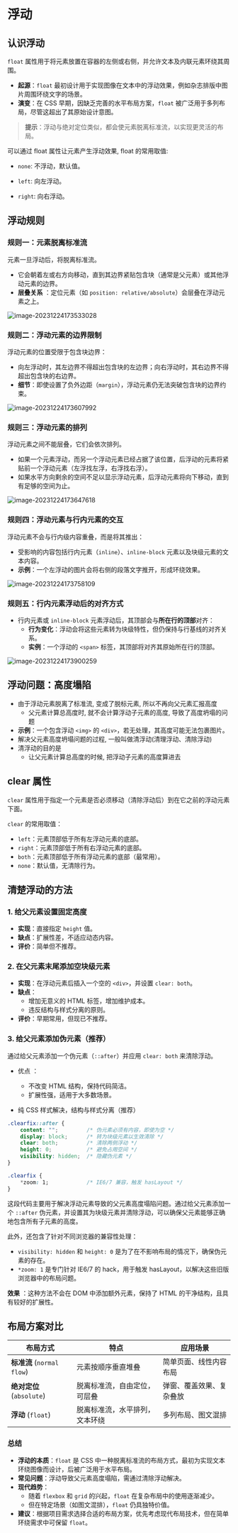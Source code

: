 # 浮动

## 认识浮动

`float` 属性用于将元素放置在容器的左侧或右侧，并允许文本及内联元素环绕其周围。

- **起源**：`float` 最初设计用于实现图像在文本中的浮动效果，例如杂志排版中图片周围环绕文字的场景。
- **演变**：在 CSS 早期，因缺乏完善的水平布局方案，`float` 被广泛用于多列布局，尽管这超出了其原始设计意图。  

> **提示**：浮动与绝对定位类似，都会使元素脱离标准流，以实现更灵活的布局。

可以通过 float 属性让元素产生浮动效果, float 的常用取值:

- `none`: 不浮动，默认值。

- `left`: 向左浮动。
- `right`: 向右浮动。

## 浮动规则

### 规则一：元素脱离标准流

 元素一旦浮动后，将脱离标准流。 

- 它会朝着左或右方向移动，直到其边界紧贴包含块（通常是父元素）或其他浮动元素的边界。
- **层叠关系** ：定位元素（如 `position: relative/absolute`）会层叠在浮动元素之上。

![image-20231224173533028](./assets/image-20231224173533028.png)

### 规则二：浮动元素的边界限制

浮动元素的位置受限于包含块边界：

- 向左浮动时，其左边界不得超出包含块的左边界；向右浮动时，其右边界不得超出包含块的右边界。
- **细节**：即使设置了负外边距（`margin`），浮动元素仍无法突破包含块的边界约束。

![image-20231224173607992](./assets/image-20231224173607992.png)

### 规则三：浮动元素的排列

浮动元素之间不能层叠，它们会依次排列。

- 如果一个元素浮动，而另一个浮动元素已经占据了该位置，后浮动的元素将紧贴前一个浮动元素（左浮找左浮，右浮找右浮）。
- 如果水平方向剩余的空间不足以显示浮动元素，后浮动元素将向下移动，直到有足够的空间为止。

![image-20231224173647618](./assets/image-20231224173647618.png)

### 规则四：浮动元素与行内元素的交互

浮动元素不会与行内级内容重叠，而是将其推出：

- 受影响的内容包括行内元素（`inline`）、`inline-block` 元素以及块级元素的文本内容。
- **示例**：一个左浮动的图片会将右侧的段落文字推开，形成环绕效果。

![image-20231224173758109](./assets/image-20231224173758109.png)

### 规则五：行内元素浮动后的对齐方式

- 行内元素或 `inline-block` 元素浮动后，其顶部会与**所在行的顶部**对齐：
  - **行为变化**：浮动会将这些元素转为块级特性，但仍保持与行基线的对齐关系。
  - **实例**：一个浮动的 `<span>` 标签，其顶部将对齐其原始所在行的顶部。

![image-20231224173900259](./assets/image-20231224173900259.png)

## 浮动问题：高度塌陷

- 由于浮动元素脱离了标准流, 变成了脱标元素, 所以不再向父元素汇报高度
  - 父元素计算总高度时, 就不会计算浮动子元素的高度, 导致了高度坍塌的问题
- **示例**：一个包含浮动 `<img>` 的 `<div>`，若无处理，其高度可能无法包裹图片。
- 解决父元素高度坍塌问题的过程, 一般叫做清浮动(清理浮动、清除浮动)
- 清浮动的目的是
  - 让父元素计算总高度的时候, 把浮动子元素的高度算进去

## clear 属性

 `clear` 属性用于指定一个元素是否必须移动（清除浮动后）到在它之前的浮动元素下面。

`clear` 的常用取值： 

- `left`：元素顶部低于所有左浮动元素的底部。
- `right`：元素顶部低于所有右浮动元素的底部。
- `both`：元素顶部低于所有浮动元素的底部（最常用）。
- `none`：默认值，无清除行为。

## 清楚浮动的方法

### 1. 给父元素设置固定高度 

- **实现**：直接指定 `height` 值。
- **缺点**：扩展性差，不适应动态内容。
- **评价**：简单但不推荐。

### 2. 在父元素末尾添加空块级元素

- **实现**：在浮动元素后插入一个空的 `<div>`，并设置 `clear: both`。
- **缺点**：
  - 增加无意义的 HTML 标签，增加维护成本。
  - 违反结构与样式分离的原则。
- **评价**：早期常用，但现已不推荐。

### 3. 给父元素添加伪元素（推荐） 

通过给父元素添加一个伪元素（`::after`）并应用 `clear: both` 来清除浮动。   

- 优点 ：  
  - 不改变 HTML 结构，保持代码简洁。
  - 扩展性强，适用于大多数场景。

- 纯 CSS 样式解决，结构与样式分离（推荐）

```css
.clearfix::after {
    content: "";         /* 伪元素必须有内容，即使为空 */
    display: block;      /* 转为块级元素以生效清除 */
    clear: both;         /* 清除两侧浮动 */
    height: 0;           /* 避免占用空间 */
    visibility: hidden;  /* 隐藏伪元素 */
}

.clearfix {
    *zoom: 1;            /* IE6/7 兼容，触发 hasLayout */
}
```

这段代码主要用于解决浮动元素导致的父元素高度塌陷问题。通过给父元素添加一个 `::after` 伪元素，并设置其为块级元素并清除浮动，可以确保父元素能够正确地包含所有子元素的高度。

此外，还包含了针对不同浏览器的兼容性处理：
- `visibility: hidden` 和 `height: 0` 是为了在不影响布局的情况下，确保伪元素的存在。
- `*zoom: 1` 是专门针对 IE6/7 的 hack，用于触发 hasLayout，以解决这些旧版浏览器中的布局问题。

**效果** ：这种方法不会在 DOM 中添加额外元素，保持了 HTML 的干净结构，且具有较好的扩展性。

## 布局方案对比

| 布局方式                   | 特点                           | 应用场景                 |
| -------------------------- | ------------------------------ | ------------------------ |
| **标准流** (`normal flow`) | 元素按顺序垂直堆叠             | 简单页面、线性内容布局   |
| **绝对定位** (`absolute`)  | 脱离标准流，自由定位，可层叠   | 弹窗、覆盖效果、复杂叠放 |
| **浮动** (`float`)         | 脱离标准流，水平排列，文本环绕 | 多列布局、图文混排       |

### 总结

- **浮动的本质**：`float` 是 CSS 中一种脱离标准流的布局方式，最初为实现文本环绕图像而设计，后被广泛用于水平布局。
- **常见问题**：浮动导致父元素高度塌陷，需通过清除浮动解决。
- **现代趋势**：
  - 随着 `flexbox` 和 `grid` 的兴起，`float` 在复杂布局中的使用逐渐减少。
  - 但在特定场景（如图文混排），`float` 仍具独特价值。
- **建议**：根据项目需求选择合适的布局方案，优先考虑现代布局技术，但在简单环绕需求中可保留 `float`。
